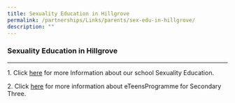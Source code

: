 ```yaml
---
title: Sexuality Education in Hillgrove
permalink: /partnerships/Links/parents/sex-edu-in-hillgrove/
description: ""
---
```


### **Sexuality Education in Hillgrove**
--------------------------------------------------------------------
1\. Click [here](/files/sex%20edu.pdf) for more Information about our school Sexuality Education.

2\. Click [here](/files/eteens%20prog.pdf) for more information about eTeensProgramme for Secondary Three.